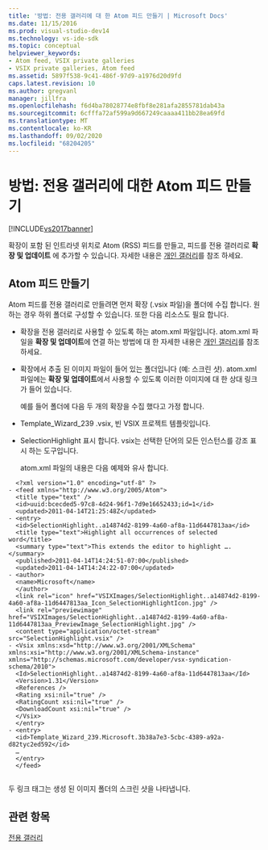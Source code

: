 ```yaml
---
title: '방법: 전용 갤러리에 대 한 Atom 피드 만들기 | Microsoft Docs'
ms.date: 11/15/2016
ms.prod: visual-studio-dev14
ms.technology: vs-ide-sdk
ms.topic: conceptual
helpviewer_keywords:
- Atom feed, VSIX private galleries
- VSIX private galleries, Atom feed
ms.assetid: 5897f538-9c41-486f-97d9-a1976d20d9fd
caps.latest.revision: 10
ms.author: gregvanl
manager: jillfra
ms.openlocfilehash: f6d4ba78028774e8fbf8e281afa2855781dab43a
ms.sourcegitcommit: 6cfffa72af599a9d667249caaaa411bb28ea69fd
ms.translationtype: MT
ms.contentlocale: ko-KR
ms.lasthandoff: 09/02/2020
ms.locfileid: "68204205"
---
```

# <a name="how-to-create-an-atom-feed-for-a-private-gallery"></a>방법: 전용 갤러리에 대한 Atom 피드 만들기
[!INCLUDE[vs2017banner](../includes/vs2017banner.md)]

확장이 포함 된 인트라넷 위치로 Atom (RSS) 피드를 만들고, 피드를 전용 갤러리로 **확장 및 업데이트** 에 추가할 수 있습니다. 자세한 내용은 [개인 갤러리](../extensibility/private-galleries.md)를 참조 하세요.  
  
## <a name="creating-an-atom-feed"></a>Atom 피드 만들기  
 Atom 피드를 전용 갤러리로 만들려면 먼저 확장 (.vsix 파일)을 폴더에 수집 합니다. 원하는 경우 하위 폴더로 구성할 수 있습니다. 또한 다음 리소스도 필요 합니다.  
  
- 확장을 전용 갤러리로 사용할 수 있도록 하는 atom.xml 파일입니다. atom.xml 파일을 **확장 및 업데이트**에 연결 하는 방법에 대 한 자세한 내용은 [개인 갤러리](../extensibility/private-galleries.md)를 참조 하세요.  
  
- 확장에서 추출 된 이미지 파일이 들어 있는 폴더입니다 (예: 스크린 샷). atom.xml 파일에는 **확장 및 업데이트**에서 사용할 수 있도록 이러한 이미지에 대 한 상대 링크가 들어 있습니다.  
  
  예를 들어 폴더에 다음 두 개의 확장을 수집 했다고 가정 합니다.  
  
- Template_Wizard_239 .vsix, 빈 VSIX 프로젝트 템플릿입니다.  
  
- SelectionHighlight 표시 합니다. vsix는 선택한 단어의 모든 인스턴스를 강조 표시 하는 도구입니다.  
  
  atom.xml 파일의 내용은 다음 예제와 유사 합니다.  
  
```  
  <?xml version="1.0" encoding="utf-8" ?>   
- <feed xmlns="http://www.w3.org/2005/Atom">  
  <title type="text" />   
  <id>uuid:bcecded5-97c8-4d24-96f1-7d9e16652433;id=1</id>   
  <updated>2011-04-14T21:25:48Z</updated>   
- <entry>  
  <id>SelectionHighlight..a14874d2-8199-4a60-af8a-11d6447813aa</id>   
  <title type="text">Highlight all occurrences of selected word</title>   
  <summary type="text">This extends the editor to highlight ….</summary>   
  <published>2011-04-14T14:24:51-07:00</published>   
  <updated>2011-04-14T14:24:22-07:00</updated>   
- <author>  
  <name>Microsoft</name>   
  </author>  
  <link rel="icon" href="VSIXImages/SelectionHighlight..a14874d2-8199-4a60-af8a-11d6447813aa_Icon_SelectionHighlightIcon.jpg" />   
  <link rel="previewimage" href="VSIXImages/SelectionHighlight..a14874d2-8199-4a60-af8a-11d6447813aa_PreviewImage_SelectionHighlight.jpg" />   
  <content type="application/octet-stream" src="SelectionHighlight.vsix" />   
- <Vsix xmlns:xsd="http://www.w3.org/2001/XMLSchema" xmlns:xsi="http://www.w3.org/2001/XMLSchema-instance" xmlns="http://schemas.microsoft.com/developer/vsx-syndication-schema/2010">  
  <Id>SelectionHighlight..a14874d2-8199-4a60-af8a-11d6447813aa</Id>   
  <Version>1.31</Version>   
  <References />   
  <Rating xsi:nil="true" />   
  <RatingCount xsi:nil="true" />   
  <DownloadCount xsi:nil="true" />   
  </Vsix>  
  </entry>  
- <entry>  
  <id>Template_Wizard_239.Microsoft.3b38a7e3-5cbc-4389-a92a-d82tyc2ed592</id>   
  …  
  </entry>  
  </feed>  
  
```  
  
 두 링크 태그는 생성 된 이미지 폴더의 스크린 샷을 나타냅니다.  
  
## <a name="see-also"></a>관련 항목  
 [전용 갤러리](../extensibility/private-galleries.md)
